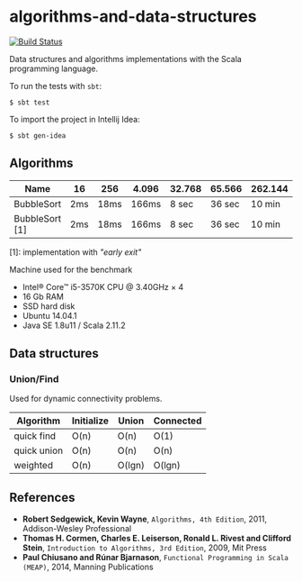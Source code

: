 # algorithms-and-data-structures

[![Build Status](https://travis-ci.org/CarloMicieli/algorithms-and-data-structures.png?branch=master)](https://travis-ci.org/CarloMicieli/algorithms-and-data-structures)

Data structures and algorithms implementations with the Scala programming language.

To run the tests with `sbt`:

    $ sbt test

To import the project in Intellij Idea:

    $ sbt gen-idea

## Algorithms

| Name              |        16 |       256 |     4.096 |    32.768 |    65.566 |   262.144 |   524.288 | 1.048.576 |
| ----------------- | --------- | --------- | --------- | --------- | --------- | --------- | --------- | --------- |
| BubbleSort        |       2ms |      18ms |     166ms |     8 sec |    36 sec |    10 min |     --    |    --     |
| BubbleSort [1]    |       2ms |      18ms |     166ms |     8 sec |    36 sec |    10 min |     --    |    --     |

[1]: implementation with _"early exit"_


Machine used for the benchmark
* Intel® Core™ i5-3570K CPU @ 3.40GHz × 4
* 16 Gb RAM
* SSD hard disk
* Ubuntu 14.04.1
* Java SE 1.8u11 / Scala 2.11.2

## Data structures

### Union/Find
Used for dynamic connectivity problems.

| Algorithm     | Initialize  | Union     | Connected |
| ------------- | ----------- | --------- | --------- |
| quick find    | O(n)        | O(n)      | O(1)      |
| quick union   | O(n)        | O(n)      | O(n)      |
| weighted      | O(n)        | O(lgn)    | O(lgn)    |

References
----------

* __Robert Sedgewick, Kevin Wayne__, `Algorithms, 4th Edition`, 2011, Addison-Wesley Professional
* __Thomas H. Cormen, Charles E. Leiserson, Ronald L. Rivest and Clifford Stein__, `Introduction to Algorithms, 3rd Edition`, 2009, Mit Press
* __Paul Chiusano and Rúnar Bjarnason__, `Functional Programming in Scala (MEAP)`, 2014, Manning Publications
